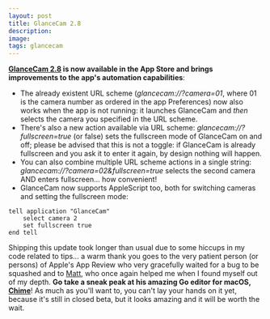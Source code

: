 ```yaml
---
layout: post
title: GlanceCam 2.8
description:
image:
tags: glancecam
---
```

**[GlanceCam 2.8](https://itunes.apple.com/us/app/glancecam-ip-webcam-viewer/id1360797896?l=it&ls=1&mt=12) is now available in the App Store and brings improvements to the app's automation capabilities**:
- The already existent URL scheme (*glancecam://?camera=01*, where 01 is the camera number as ordered in the app Preferences) now also works when the app is not running: it launches GlanceCam and *then* selects the camera you specified in the URL scheme.
- There's also a new action available via URL scheme: *glancecam://?fullscreen=true* (or false) sets the fullscreen mode of GlanceCam on and off; please be advised that this is not a toggle: if GlanceCam is already fullscreen and you ask it to enter it again, by design nothing will happen.
- You can also combine multiple URL scheme actions in a single string: *glancecam://?camera=02&fullscreen=true* selects the second camera AND enters fullscreen... how convenient!
- GlanceCam now supports AppleScript too, both for switching cameras and setting the fullscreen mode:
```applescript
tell application "GlanceCam"
	select camera 2
	set fullscreen true
end tell
```

Shipping this update took longer than usual due to some hiccups in my code related to tips... a warm thank you goes to the very patient person (or persons) of Apple's App Review who very gracefully waited for a bug to be squashed and to [Matt](https://twitter.com/mattie), who once again helped me when I found myself out of my depth. 
**Go take a sneak peak at his amazing Go editor for macOS, [Chime](https://www.chimehq.com)**! As much as you'll want to, you can't lay your hands on it yet, because it's still in closed beta, but it looks amazing and it will be worth the wait.